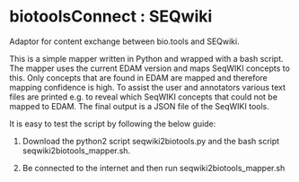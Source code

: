 # biotoolsConnect : SEQwiki
Adaptor for content exchange between bio.tools and SEQwiki.

This is a simple mapper written in Python and wrapped with a bash script. The mapper uses the current EDAM version and maps SeqWIKI concepts to this. Only concepts that are found in EDAM are mapped and therefore mapping confidence is high. To assist the user and annotators various text files are printed e.g. to reveal which SeqWIKI concepts that could not be mapped to EDAM. The final output is a JSON file of the SeqWIKI tools.

It is easy to test the script by following the below guide:

1. Download the python2 script seqwiki2biotools.py and the bash script seqwiki2biotools_mapper.sh.

2. Be connected to the internet and then run seqwiki2biotools_mapper.sh



